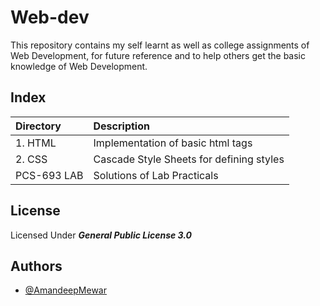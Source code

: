 
# Web-dev

This repository contains my self learnt as well as college assignments of Web Development, for future reference and to help others get the basic knowledge of Web Development.



## Index


| Directory | Description     | 
| :-------- | :------- |
| 1. HTML | Implementation of basic html tags |
| 2. CSS | Cascade Style Sheets for defining styles |
| PCS-693 LAB | Solutions of Lab Practicals|



## License

Licensed Under ***General Public License 3.0***


## Authors

- [@AmandeepMewar](https://github.com/AmandeepMewar)

